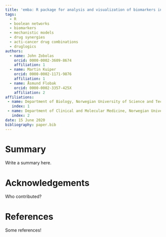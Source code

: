 ```yaml
---
title: 'emba: R package for analysis and visualization of biomarkers in boolean model ensembles'
tags:
  - R
  - boolean networks
  - biomarkers
  - mechanistic models
  - drug synergies
  - acti-cancer drug combinations
  - druglogics
authors:
  - name: John Zobolas
    orcid: 0000-0002-3609-8674
    affiliation: 1
  - name: Martin Kuiper
    orcid: 0000-0002-1171-9876
    affiliation: 1
  - name: Åsmund Flobak
    orcid: 0000-0002-3357-425X
    affiliation: 2
affiliations:
 - name: Department of Biology, Norwegian University of Science and Technology (NTNU), Trondheim, Norway
   index: 1
 - name: Department of Clinical and Molecular Medicine, Norwegian University of Science and Technology (NTNU), Trondheim, Norway
   index: 2
date: 15 June 2020
bibliography: paper.bib
---
```


# Summary

Write a summary here.


# Acknowledgements

Who contributed?

# References

Some references!

